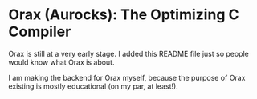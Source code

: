 # Orax (Aurocks): The Optimizing C Compiler


Orax is still at a very early stage. I added this README file just so people would know what Orax is about.

I am making the backend for Orax myself, because the purpose of Orax existing is mostly educational (on my par, at least!). 
